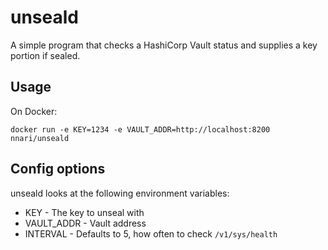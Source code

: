 # unseald
A simple program that checks a HashiCorp Vault status and supplies a key portion if sealed.

## Usage
On Docker:
```console
docker run -e KEY=1234 -e VAULT_ADDR=http://localhost:8200 nnari/unseald
```

## Config options
unseald looks at the following environment variables:
- KEY - The key to unseal with
- VAULT_ADDR - Vault address
- INTERVAL - Defaults to 5, how often to check `/v1/sys/health`